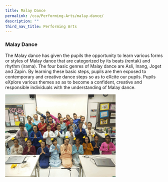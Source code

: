 ```yaml
---
title: Malay Dance
permalink: /cca/Performing-Arts/malay-dance/
description: ""
third_nav_title: Performing Arts
---
```

### Malay Dance

The Malay dance has given the pupils the opportunity to learn various forms or styles of Malay dance that are categorized by its beats (rentak) and rhythm (irama). The four basic genres of Malay dance are Asli, Inang, Joget and Zapin. By learning these basic steps, pupils are then exposed to contemporary and creative dance steps so as to eXcite our pupils. Pupils eXplore various themes so as to become a confident, creative and responsible individuals with the understanding of Malay dance.

<img src="/images/md.gif" style="width:70%">